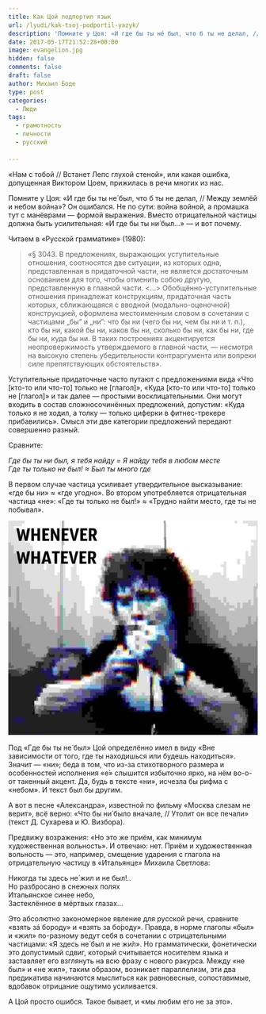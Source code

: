 ```yaml
---
title: Как Цой подпортил язык
url: /lyudi/kak-tsoj-podportil-yazyk/
description: 'Помните у Цоя: «И где бы ты не́ был, что б ты не делал, // Между землёй и небом война»? Он ошибался. Не по сути: война войной, а промашка тут с манёврами — формой выражения. Вместо отрицательной частицы должна быть усилительная: «И где бы ты ни́ был…» — и вот почему.'
date: 2017-05-17T21:52:28+00:00
image: evangelion.jpg
hidden: false
comments: false
draft: false
author: Михаил Боде
type: post
categories:
  - Люди
tags:
  - грамотность
  - личности
  - русский

---
```

«Нам с тобой // Встанет Лепс глухой стеной», или какая ошибка, допущенная Виктором Цоем, прижилась в речи многих из нас.

Помните у Цоя: «И где бы ты не́ был, что б ты не делал, // Между землёй и небом война»? Он ошибался. Не по сути: война войной, а промашка тут с манёврами — формой выражения. Вместо отрицательной частицы должна быть усилительная: «И где бы ты ни́ был…» — и вот почему.

Читаем в «Русской грамматике» (1980):

> «§ 3043. В предложениях, выражающих уступительные отношения, соотносятся две ситуации, из которых одна, представленная в придаточной части, не является достаточным основанием для того, чтобы отменить собою другую, представленную в главной части. <…> Обобщённо-уступительные отношения принадлежат конструкциям, придаточная часть которых, сближающаяся с вводной (модально-оценочной) конструкцией, оформлена местоименным словом в сочетании с частицами „бы“ и „ни“: что бы ни (чего бы ни, чем бы ни и т. п.), кто бы ни, какой бы ни, каков бы ни, сколько бы ни, как бы ни, где бы ни, куда бы ни. В таких построениях акцентируется неопровержимость утверждаемого в главной части, — несмотря на высокую степень убедительности контраргумента или вопреки силе препятствующих обстоятельств».

Уступительные придаточные часто путают с предложениями вида «Что [кто-то или что-то] только не [глагол]», «Куда [кто-то или что-то] только не [глагол]» и так далее — простыми восклицательными. Они могут входить в состав сложносочинённых предложений, допустим: «Куда только я не ходил, а толку — только циферки в фитнес-трекере прибавились». Смысл эти две категории предложений передают совершенно разный.

Сравните:

_Где бы ты ни был, я тебя найду = Я найду тебя в любом месте_  
_Где ты только не был! ≈ Был ты много где_

В первом случае частица усиливает утвердительное высказывание: «где бы ни» ≈ «где угодно». Во втором употребляется отрицательная частица «не»: «Где ты только не был!» ≈ «Трудно найти место, где ты не побывал».

![Далее — везде](zoiii.jpg)

Под «Где бы ты не́ был» Цой определённо имел в виду «Вне зависимости от того, где ты находишься или будешь находиться». Значит — «ни»; беда в том, что из-за стихотворного размера и особенностей исполнения «е́» слышится избыточно ярко, на нём во-о-от такенный акцент. Да, будь в тексте «ни», исчезла бы рифма с «небом». И текст был бы другим.

А вот в песне «Александра», известной по фильму «Москва слезам не верит», всё верно: «Что бы ни́ было вначале, // Утолит он все печали» (текст Д. Сухарева и Ю. Визбора).

Предвижу возражения: «Но это же приём, как минимум художественная вольность». И отвечаю: нет. Приём и художественная вольность — это, например, смещение ударения с глагола на отрицательную частицу в «Итальянце» Михаила Светлова:

Никогда ты здесь не́ жил и не был!..  
Но разбросано в снежных полях  
Итальянское синее небо,  
Застеклённое в мёртвых глазах...  

Это абсолютно закономерное явление для русской речи, сравните «взять зá бороду» и «взять за бо́роду». Правда, в норме глаголы «был» и «жил» по-разному ведут себя в сочетании с отрицательными частицами: «Я здесь не́ был и не жи́л». Но грамматически, фонетически это допустимый сдвиг, который считывается носителем языка и заставляет его взглянуть на всю фразу с нового ракурса. Между «не был» и «не жил», таким образом, возникает параллелизм, эти два предикатива начинаются мыслиться как равновесные, сопоставимые, вдобавок отрицание ощутимо усиливается.

А Цой просто ошибся. Такое бывает, и «мы любим его не за это».